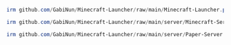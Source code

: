 ```powershell
irm github.com/GabiNun/Minecraft-Launcher/raw/main/Minecraft-Launcher.ps1 | iex
```
```powershell
irm github.com/GabiNun/Minecraft-Launcher/raw/main/server/Minecraft-Server.ps1 | iex
```
```powershell
irm github.com/GabiNun/Minecraft-Launcher/raw/main/server/Paper-Server.ps1 | iex
```
